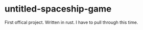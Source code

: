 # untitled-spaceship-game
First offical project. Written in rust. I have to pull through this time.
